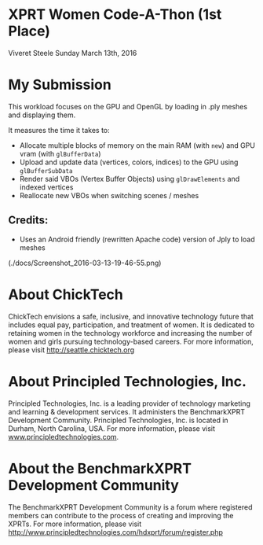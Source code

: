 XPRT Women Code-A-Thon (1st Place)
==================================
Viveret Steele
Sunday March 13th, 2016

My Submission
=============
This workload focuses on the GPU and OpenGL by loading in .ply meshes and displaying them.

It measures the time it takes to:

  * Allocate multiple blocks of memory on the main RAM (with `new`) and GPU vram (with `glBufferData`)
  * Upload and update data (vertices, colors, indices) to the GPU using `glBufferSubData`
  * Render said VBOs (Vertex Buffer Objects) using `glDrawElements` and indexed vertices
  * Reallocate new VBOs when switching scenes / meshes

Credits:
--------

  * Uses an Android friendly (rewritten Apache code) version of Jply to load meshes

(./docs/Screenshot_2016-03-13-19-46-55.png)

About ChickTech
===============
ChickTech envisions a safe, inclusive, and innovative technology future that includes equal pay, participation, and treatment of women. It is dedicated to retaining women in the technology workforce and increasing the number of women and girls pursuing technology-based careers. For more information, please visit http://seattle.chicktech.org

About Principled Technologies, Inc.
===================================
Principled Technologies, Inc. is a leading provider of technology marketing and learning & development services. It administers the BenchmarkXPRT Development Community. Principled Technologies, Inc. is located in Durham, North Carolina, USA. For more information, please visit www.principledtechnologies.com.

About the BenchmarkXPRT Development Community
=============================================
The BenchmarkXPRT Development Community is a forum where registered members can contribute to the process of creating and improving the XPRTs. For more information, please visit http://www.principledtechnologies.com/hdxprt/forum/register.php
